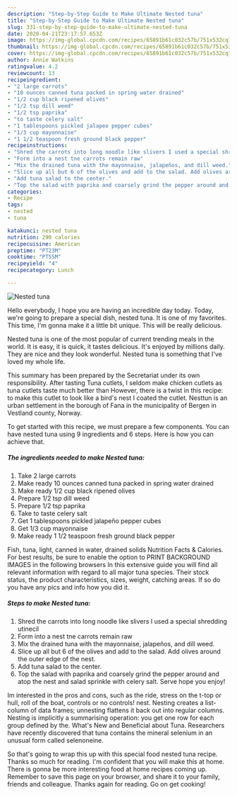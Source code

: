 ```yaml
---
description: "Step-by-Step Guide to Make Ultimate Nested tuna"
title: "Step-by-Step Guide to Make Ultimate Nested tuna"
slug: 331-step-by-step-guide-to-make-ultimate-nested-tuna
date: 2020-04-21T23:17:57.653Z
image: https://img-global.cpcdn.com/recipes/65891b61c032c57b/751x532cq70/nested-tuna-recipe-main-photo.jpg
thumbnail: https://img-global.cpcdn.com/recipes/65891b61c032c57b/751x532cq70/nested-tuna-recipe-main-photo.jpg
cover: https://img-global.cpcdn.com/recipes/65891b61c032c57b/751x532cq70/nested-tuna-recipe-main-photo.jpg
author: Annie Watkins
ratingvalue: 4.2
reviewcount: 13
recipeingredient:
- "2 large carrots"
- "10 ounces canned tuna packed in spring water drained"
- "1/2 cup black ripened olives"
- "1/2 tsp dill weed"
- "1/2 tsp paprika"
- "to taste celery salt"
- "1 tablespoons pickled jalapeo pepper cubes"
- "1/3 cup mayonnaise"
- "1 1/2 teaspoon fresh ground black pepper"
recipeinstructions:
- "Shred the carrots into long noodle like slivers I used a special shredding utinecil"
- "Form into a nest tne carrots remain raw"
- "Mix the drained tuna with the mayonnaise, jalapeños, and dill weed."
- "Slice up all but 6 of the olives and add to the salad. Add olives around the outer edge of the nest."
- "Add tuna salad to the center."
- "Top the salad with paprika and coarsely grind the pepper around and atop the nest and salad sprinkle with celery salt. Serve hope you enjoy!"
categories:
- Recipe
tags:
- nested
- tuna

katakunci: nested tuna 
nutrition: 290 calories
recipecuisine: American
preptime: "PT23M"
cooktime: "PT55M"
recipeyield: "4"
recipecategory: Lunch

---
```



![Nested tuna](https://img-global.cpcdn.com/recipes/65891b61c032c57b/751x532cq70/nested-tuna-recipe-main-photo.jpg)

Hello everybody, I hope you are having an incredible day today. Today, we're going to prepare a special dish, nested tuna. It is one of my favorites. This time, I'm gonna make it a little bit unique. This will be really delicious.

Nested tuna is one of the most popular of current trending meals in the world. It is easy, it is quick, it tastes delicious. It's enjoyed by millions daily. They are nice and they look wonderful. Nested tuna is something that I've loved my whole life.

This summary has been prepared by the Secretariat under its own responsibility. After tasting Tuna cutlets, I seldom make chicken cutlets as tuna cutlets taste much better than However, there is a twist in this recipe: to make this cutlet to look like a bird&#39;s nest I coated the cutlet. Nesttun is an urban settlement in the borough of Fana in the municipality of Bergen in Vestland county, Norway.


To get started with this recipe, we must prepare a few components. You can have nested tuna using 9 ingredients and 6 steps. Here is how you can achieve that.

<!--inarticleads1-->

##### The ingredients needed to make Nested tuna:

1. Take 2 large carrots
1. Make ready 10 ounces canned tuna packed in spring water drained
1. Make ready 1/2 cup black ripened olives
1. Prepare 1/2 tsp dill weed
1. Prepare 1/2 tsp paprika
1. Take to taste celery salt
1. Get 1 tablespoons pickled jalapeño pepper cubes
1. Get 1/3 cup mayonnaise
1. Make ready 1 1/2 teaspoon fresh ground black pepper


Fish, tuna, light, canned in water, drained solids Nutrition Facts &amp; Calories. For best results, be sure to enable the option to PRINT BACKGROUND IMAGES in the following browsers In this extensive guide you will find all relevant information with regard to all major tuna species. Their stock status, the product characteristics, sizes, weight, catching areas. If so do you have any pics and info how you did it. 

<!--inarticleads2-->

##### Steps to make Nested tuna:

1. Shred the carrots into long noodle like slivers I used a special shredding utinecil
1. Form into a nest tne carrots remain raw
1. Mix the drained tuna with the mayonnaise, jalapeños, and dill weed.
1. Slice up all but 6 of the olives and add to the salad. Add olives around the outer edge of the nest.
1. Add tuna salad to the center.
1. Top the salad with paprika and coarsely grind the pepper around and atop the nest and salad sprinkle with celery salt. Serve hope you enjoy!


Im interested in the pros and cons, such as the ride, stress on the t-top or hull, roll of the boat, controls or no controls! nest. Nesting creates a list-column of data frames; unnesting flattens it back out into regular columns. Nesting is implicitly a summarising operation: you get one row for each group defined by the. What&#39;s New and Beneficial about Tuna. Researchers have recently discovered that tuna contains the mineral selenium in an unusual form called selenoneine. 

So that's going to wrap this up with this special food nested tuna recipe. Thanks so much for reading. I'm confident that you will make this at home. There is gonna be more interesting food at home recipes coming up. Remember to save this page on your browser, and share it to your family, friends and colleague. Thanks again for reading. Go on get cooking!
